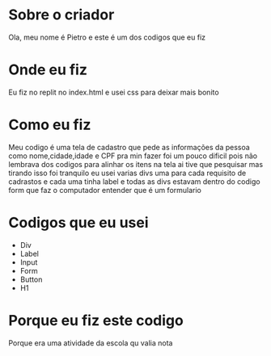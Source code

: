 # Sobre o criador 
Ola, meu nome é Pietro e este é um dos codigos que eu fiz

# Onde eu fiz 
Eu fiz no replit no index.html e usei css para deixar mais bonito

# Como eu fiz
Meu codigo é uma tela de cadastro que pede as informações da pessoa como nome,cidade,idade e CPF pra min fazer foi um pouco dificil pois não lembrava dos codigos para alinhar os itens na tela ai tive que pesquisar mas tirando isso foi tranquilo eu usei varias divs uma para cada requisito de cadrastos e cada uma tinha label e todas as divs estavam dentro do codigo form que faz o computador entender que é um formulario 
            
# Codigos que eu usei 
* Div
* Label
* Input
* Form
* Button
* H1

# Porque eu fiz este codigo
Porque era uma atividade da escola qu valia nota
